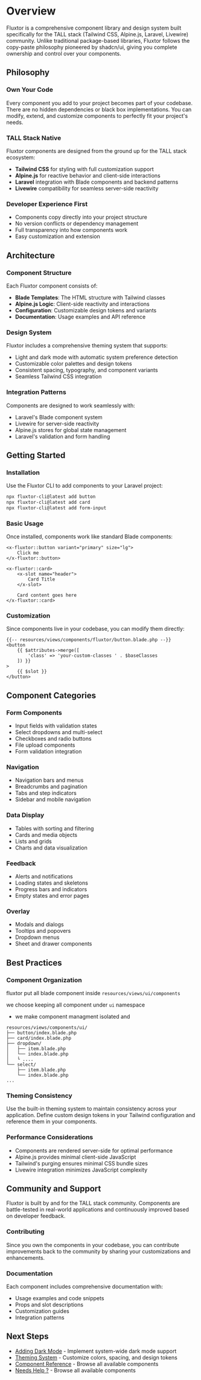 # Overview

Fluxtor is a comprehensive component library and design system built specifically for the TALL stack (Tailwind CSS, Alpine.js, Laravel, Livewire) community. Unlike traditional package-based libraries, Fluxtor follows the copy-paste philosophy pioneered by shadcn/ui, giving you complete ownership and control over your components.

## Philosophy

### Own Your Code
Every component you add to your project becomes part of your codebase. There are no hidden dependencies or black box implementations. You can modify, extend, and customize components to perfectly fit your project's needs.

### TALL Stack Native
Fluxtor components are designed from the ground up for the TALL stack ecosystem:
- **Tailwind CSS** for styling with full customization support
- **Alpine.js** for reactive behavior and client-side interactions
- **Laravel** integration with Blade components and backend patterns
- **Livewire** compatibility for seamless server-side reactivity

### Developer Experience First
- Components copy directly into your project structure
- No version conflicts or dependency management
- Full transparency into how components work
- Easy customization and extension

## Architecture

### Component Structure
Each Fluxtor component consists of:
- **Blade Templates**: The HTML structure with Tailwind classes
- **Alpine.js Logic**: Client-side reactivity and interactions  
- **Configuration**: Customizable design tokens and variants
- **Documentation**: Usage examples and API reference

### Design System
Fluxtor includes a comprehensive theming system that supports:
- Light and dark mode with automatic system preference detection
- Customizable color palettes and design tokens
- Consistent spacing, typography, and component variants
- Seamless Tailwind CSS integration

### Integration Patterns
Components are designed to work seamlessly with:
- Laravel's Blade component system
- Livewire for server-side reactivity
- Alpine.js stores for global state management
- Laravel's validation and form handling

## Getting Started

### Installation
Use the Fluxtor CLI to add components to your Laravel project:

```bash
npx fluxtor-cli@latest add button
npx fluxtor-cli@latest add card
npx fluxtor-cli@latest add form-input
```

### Basic Usage
Once installed, components work like standard Blade components:

```blade
<x-fluxtor::button variant="primary" size="lg">
    Click me
</x-fluxtor::button>

<x-fluxtor::card>
    <x-slot name="header">
        Card Title
    </x-slot>
    
    Card content goes here
</x-fluxtor::card>
```

### Customization
Since components live in your codebase, you can modify them directly:

```blade
{{-- resources/views/components/fluxtor/button.blade.php --}}
<button 
    {{ $attributes->merge([
        'class' => 'your-custom-classes ' . $baseClasses
    ]) }}
>
    {{ $slot }}
</button>
```

## Component Categories

### Form Components
- Input fields with validation states
- Select dropdowns and multi-select
- Checkboxes and radio buttons
- File upload components
- Form validation integration

### Navigation
- Navigation bars and menus
- Breadcrumbs and pagination
- Tabs and step indicators
- Sidebar and mobile navigation

### Data Display
- Tables with sorting and filtering
- Cards and media objects
- Lists and grids
- Charts and data visualization

### Feedback
- Alerts and notifications
- Loading states and skeletons
- Progress bars and indicators
- Empty states and error pages

### Overlay
- Modals and dialogs
- Tooltips and popovers
- Dropdown menus
- Sheet and drawer components

## Best Practices

### Component Organization

fluxtor put all blade component inside `resources/views/ui/components`

we choose keeping all component under `ui` namespace

- we make component managment isolated and 

```
resources/views/components/ui/
├── button/index.blade.php
├── card/index.blade.php
├── dropdown/
│   ├── item.blade.php
│   └── index.blade.php
│   └ ....
└── select/
    ├── item.blade.php
    └── index.blade.php
...
```

### Theming Consistency
Use the built-in theming system to maintain consistency across your application. Define custom design tokens in your Tailwind configuration and reference them in your components.

### Performance Considerations
- Components are rendered server-side for optimal performance
- Alpine.js provides minimal client-side JavaScript
- Tailwind's purging ensures minimal CSS bundle sizes
- Livewire integration minimizes JavaScript complexity

## Community and Support

Fluxtor is built by and for the TALL stack community. Components are battle-tested in real-world applications and continuously improved based on developer feedback.

### Contributing
Since you own the components in your codebase, you can contribute improvements back to the community by sharing your customizations and enhancements.

### Documentation
Each component includes comprehensive documentation with:
- Usage examples and code snippets
- Props and slot descriptions
- Customization guides
- Integration patterns

## Next Steps

- [Adding Dark Mode](/docs/dark-mode) - Implement system-wide dark mode support
- [Theming System](/docs/theming) - Customize colors, spacing, and design tokens
- [Component Reference](/docs/components) - Browse all available components
- [Needs Help ?](/docs/help) - Browse all available components